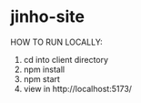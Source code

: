 # jinho-site
HOW TO RUN LOCALLY:
1. cd into client directory
2. npm install
3. npm start
4. view in http://localhost:5173/